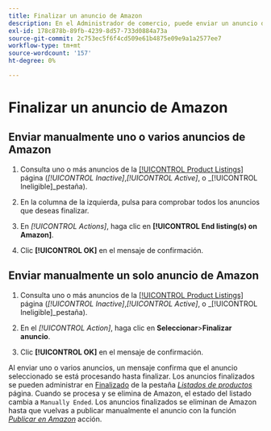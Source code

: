 ```yaml
---
title: Finalizar un anuncio de Amazon
description: En el Administrador de comercio, puede enviar un anuncio de Amazon desde el panel de Sales Channel de Amazon.
exl-id: 178c878b-89fb-4239-8d57-733d0884a73a
source-git-commit: 2c753ec5f6f4cd509e61b4875e09e9a1a2577ee7
workflow-type: tm+mt
source-wordcount: '157'
ht-degree: 0%

---
```


# Finalizar un anuncio de Amazon

## Enviar manualmente uno o varios anuncios de Amazon

1. Consulta uno o más anuncios de la [[!UICONTROL Product Listings]](./managing-product-listings.md) página (_[!UICONTROL Inactive]_,_[!UICONTROL Active]_, o _[!UICONTROL Ineligible]_pestaña).

1. En la columna de la izquierda, pulsa para comprobar todos los anuncios que deseas finalizar.

1. En _[!UICONTROL Actions]_, haga clic en **[!UICONTROL End listing(s) on Amazon]**.

1. Clic **[!UICONTROL OK]** en el mensaje de confirmación.

## Enviar manualmente un solo anuncio de Amazon

1. Consulta uno o más anuncios de la [[!UICONTROL Product Listings]](./managing-product-listings.md) página (_[!UICONTROL Inactive]_,_[!UICONTROL Active]_, o _[!UICONTROL Ineligible]_pestaña).

1. En el _[!UICONTROL Action]_, haga clic en **Seleccionar**>**Finalizar anuncio**.

1. Clic **[!UICONTROL OK]** en el mensaje de confirmación.

Al enviar uno o varios anuncios, un mensaje confirma que el anuncio seleccionado se está procesando hasta finalizar. Los anuncios finalizados se pueden administrar en [Finalizado](./ended-listings.md) de la pestaña [_Listados de productos_](./managing-product-listings.md) página. Cuando se procesa y se elimina de Amazon, el estado del listado cambia a `Manually Ended`. Los anuncios finalizados se eliminan de Amazon hasta que vuelvas a publicar manualmente el anuncio con la función [_Publicar en Amazon_](./publish-listings-manually.md) acción.
